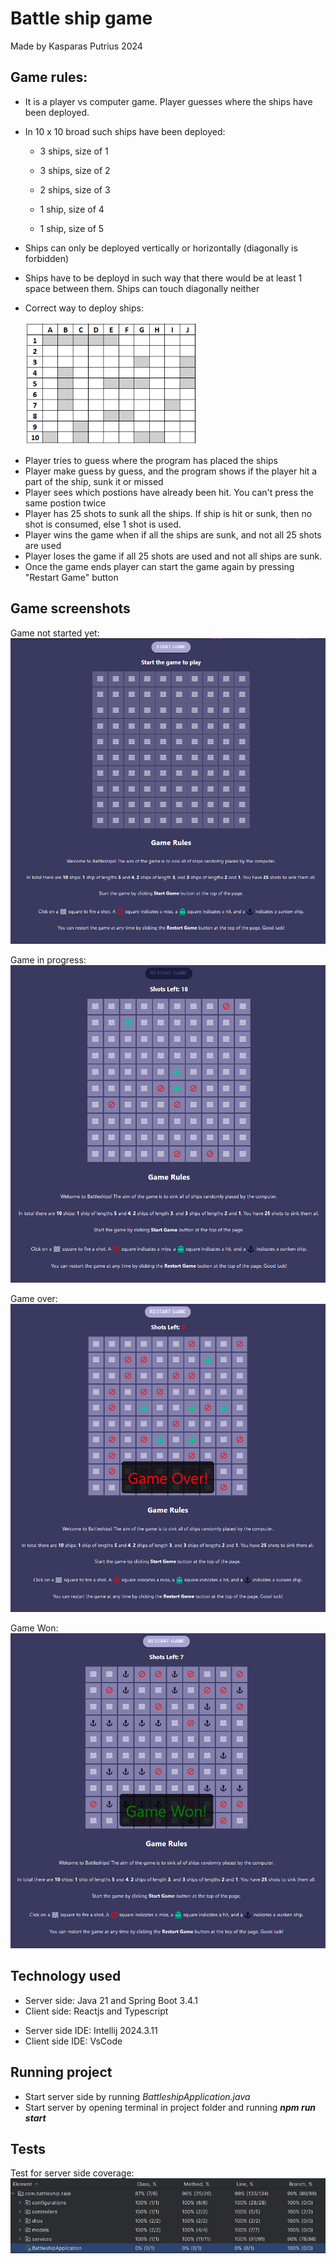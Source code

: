 # Battle ship game

Made by Kasparas Putrius 2024

## Game rules:

- It is a player vs computer game. Player guesses where the ships have been deployed.
- In 10 x 10 broad such ships have been deployed:

  - 3 ships, size of 1

  - 3 ships, size of 2
  - 2 ships, size of 3
  - 1 ship, size of 4
  - 1 ship, size of 5

* Ships can only be deployed vertically or horizontally (diagonally is forbidden)
* Ships have to be deployd in such way that there would be at least 1 space between them. Ships can touch diagonally neither
* Correct way to deploy ships:

  ![alt text](correctDeployment.png)

- Player tries to guess where the program has placed the ships
- Player make guess by guess, and the program shows if the player hit a part of the ship, sunk it or missed
- Player sees which postions have already been hit. You can't press the same postion twice
- Player has 25 shots to sunk all the ships. If ship is hit or sunk, then no shot is consumed, else 1 shot is used.
- Player wins the game when if all the ships are sunk, and not all 25 shots are used
- Player loses the game if all 25 shots are used and not all ships are sunk.
- Once the game ends player can start the game again by pressing "Restart Game" button

## Game screenshots

Game not started yet:
![alt text](notStartedGame.png)

Game in progress:
![alt text](gameInProfress.png)

Game over:
![alt text](gameOver.png)

Game Won:
![alt text](gameWon.png)

## Technology used

- Server side: Java 21 and Spring Boot 3.4.1
- Client side: Reactjs and Typescript

* Server side IDE: Intellij 2024.3.11
* Client side IDE: VsCode

## Running project

- Start server side by running _BattleshipApplication.java_
- Start server by opening terminal in project folder and running **_npm run start_**

## Tests

Test for server side coverage:
![alt text](testCoverage.png)
